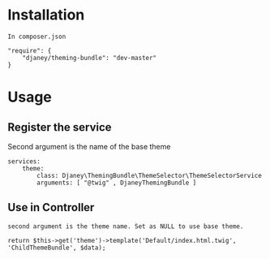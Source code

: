 
# Installation

    In composer.json

    "require": {
        "djaney/theming-bundle": "dev-master"
    }

# Usage
## Register the service

Second argument is the name of the base theme

    services:
        theme:
            class: Djaney\ThemingBundle\ThemeSelector\ThemeSelectorService
            arguments: [ "@twig" , DjaneyThemingBundle ]

## Use in Controller

    second argument is the theme name. Set as NULL to use base theme.

    return $this->get('theme')->template('Default/index.html.twig', 'ChildThemeBundle', $data);
